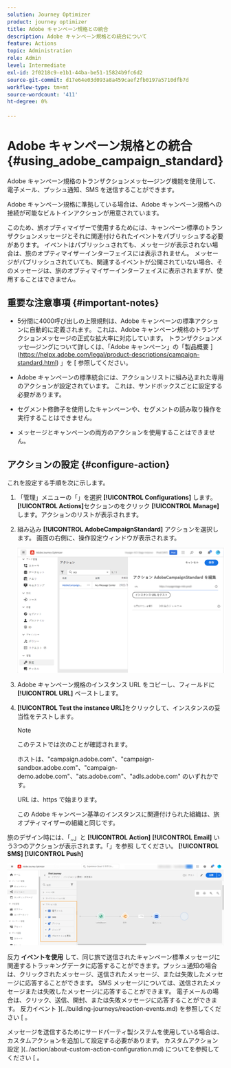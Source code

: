 ```yaml
---
solution: Journey Optimizer
product: journey optimizer
title: Adobe キャンペーン規格との統合
description: Adobe キャンペーン規格との統合について
feature: Actions
topic: Administration
role: Admin
level: Intermediate
exl-id: 2f0218c9-e1b1-44ba-be51-15824b9fc6d2
source-git-commit: d17e64e03d093a8a459caef2fb0197a5710dfb7d
workflow-type: tm+mt
source-wordcount: '411'
ht-degree: 0%

---
```


# Adobe キャンペーン規格との統合 {#using_adobe_campaign_standard}

Adobe キャンペーン規格のトランザクションメッセ―ジング機能を使用して、電子メール、プッシュ通知、SMS を送信することができます。

Adobe キャンペーン規格に準拠している場合は、Adobe キャンペーン規格への接続が可能なビルトインアクションが用意されています。

このため、旅オプティマイザーで使用するためには、キャンペーン標準のトランザクションメッセージとそれに関連付けられたイベントをパブリッシュする必要があります。 イベントはパブリッシュされても、メッセージが表示されない場合は、旅のオプティマイザーインターフェイスには表示されません。 メッセージがパブリッシュされていても、関連するイベントが公開されていない場合、そのメッセージは、旅のオプティマイザーインターフェイスに表示されますが、使用することはできません。

## 重要な注意事項 {#important-notes}

* 5分間に4000呼び出しの上限規則は、Adobe キャンペーンの標準アクションに自動的に定義されます。 これは、Adobe キャンペーン規格のトランザクションメッセージの正式な拡大率に対応しています。 トランザクションメッセ―ジングについて詳しくは、「Adobe キャンペーン」の「製品概要 ](https://helpx.adobe.com/legal/product-descriptions/campaign-standard.html) 」を [ 参照してください。

* Adobe キャンペーンの標準統合には、アクションリストに組み込まれた専用のアクションが設定されています。 これは、サンドボックスごとに設定する必要があります。

* セグメント修飾子を使用したキャンペーンや、セグメントの読み取り操作を実行することはできません。

* メッセージとキャンペーンの両方のアクションを使用することはできません。

## アクションの設定 {#configure-action}

これを設定する手順を次に示します。

1. 「管理」メニューの「」を選択 **[!UICONTROL Configurations]** します。 **[!UICONTROL Actions]**&#x200B;セクションのをクリック **[!UICONTROL Manage]** します。アクションのリストが表示されます。

1. 組み込み **[!UICONTROL AdobeCampaignStandard]** アクションを選択します。 画面の右側に、操作設定ウィンドウが表示されます。

   ![](assets/actioncampaign.png)

1. Adobe キャンペーン規格のインスタンス URL をコピーし、フィールドに **[!UICONTROL URL]** ペーストします。

1. **[!UICONTROL Test the instance URL]**&#x200B;をクリックして、インスタンスの妥当性をテストします。

   >[!NOTE]
   >
   >このテストでは次のことが確認されます。
   >
   >ホストは、&quot;campaign.adobe.com&quot;、&quot;campaign-sandbox.adobe.com&quot;、&quot;campaign-demo.adobe.com&quot;、&quot;ats.adobe.com&quot;、&quot;adls.adobe.com&quot; のいずれかです。
   >
   >URL は、https で始まります。
   >
   >この Adobe キャンペーン基準のインスタンスに関連付けられた組織は、旅オプティマイザーの組織と同じです。

旅のデザイン時には、「,,」と **[!UICONTROL Action]** **[!UICONTROL Email]** いう3つのアクションが表示されます。「」を参照 [ ](../building-journeys/using-adobe-campaign-standard.md) してください。 **[!UICONTROL SMS]** **[!UICONTROL Push]**

![](assets/journey58.png)

反力 **イベントを使用** して、同じ旅で送信されたキャンペーン標準メッセージに関連するトラッキングデータに応答することができます。プッシュ通知の場合は、クリックされたメッセージ、送信されたメッセージ、または失敗したメッセージに応答することができます。 SMS メッセージについては、送信されたメッセージまたは失敗したメッセージに応答することができます。 電子メールの場合は、クリック、送信、開封、または失敗メッセージに応答することができます。 反力イベント ](../building-journeys/reaction-events.md) を参照してください [ 。

メッセージを送信するためにサードパーティ製システムを使用している場合は、カスタムアクションを追加して設定する必要があります。 カスタムアクション設定 ](../action/about-custom-action-configuration.md) についてを参照してください [ 。
